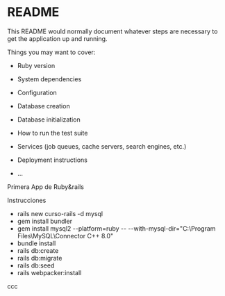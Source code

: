 # README

This README would normally document whatever steps are necessary to get the
application up and running.

Things you may want to cover:

* Ruby version

* System dependencies

* Configuration

* Database creation

* Database initialization

* How to run the test suite

* Services (job queues, cache servers, search engines, etc.)

* Deployment instructions

* ...

Primera App de Ruby&rails

Instrucciones
- rails new curso-rails -d mysql
- gem install bundler
- gem install mysql2 --platform=ruby -- --with-mysql-dir="C:\Program Files\MySQL\Connector C++ 8.0"
- bundle install
- rails db:create
- rails db:migrate 
- rails db:seed
- rails webpacker:install

ccc
